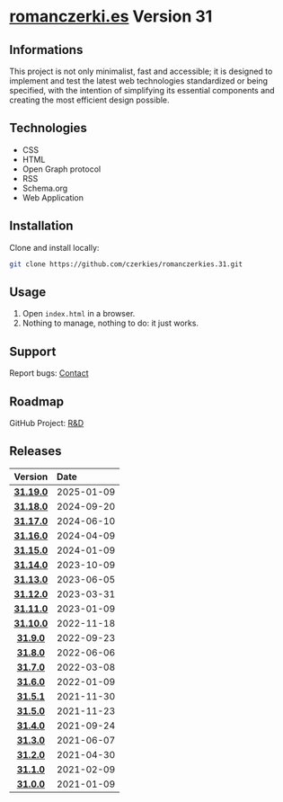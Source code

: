 # [romanczerki.es](https://romanczerki.es) Version 31

## Informations

This project is not only minimalist, fast and accessible; it is designed to implement and test the latest web technologies standardized or being specified, with the intention of simplifying its essential components and creating the most efficient design possible.

## Technologies

- CSS
- HTML
- Open Graph protocol
- RSS
- Schema.org
- Web Application

## Installation

Clone and install locally:
```bash
git clone https://github.com/czerkies/romanczerkies.31.git
```

## Usage
1. Open `index.html` in a browser.
1. Nothing to manage, nothing to do: it just works.

## Support

Report bugs: [Contact](https://romanczerki.es/#contact)

## Roadmap

GitHub Project: [R&D](https://github.com/users/czerkies/projects/5)

## Releases

Version | Date
:---: | :---
**[31.19.0](https://github.com/czerkies/romanczerkies.31/releases/tag/v31.19.0)** | 2025-01-09
**[31.18.0](https://github.com/czerkies/romanczerkies.31/releases/tag/v31.18.0)** | 2024-09-20
**[31.17.0](https://github.com/czerkies/romanczerkies.31/releases/tag/v31.17.0)** | 2024-06-10
**[31.16.0](https://github.com/czerkies/romanczerkies.31/releases/tag/v31.16.0)** | 2024-04-09
**[31.15.0](https://github.com/czerkies/romanczerkies.31/releases/tag/v31.15.0)** | 2024-01-09
**[31.14.0](https://github.com/czerkies/romanczerkies.31/releases/tag/v31.14.0)** | 2023-10-09
**[31.13.0](https://github.com/czerkies/romanczerkies.31/releases/tag/v31.13.0)** | 2023-06-05
**[31.12.0](https://github.com/czerkies/romanczerkies.31/releases/tag/v31.12.0)** | 2023-03-31
**[31.11.0](https://github.com/czerkies/romanczerkies.31/releases/tag/v31.11.0)** | 2023-01-09
**[31.10.0](https://github.com/czerkies/romanczerkies.31/releases/tag/v31.10.0)** | 2022-11-18
**[31.9.0](https://github.com/czerkies/romanczerkies.31/releases/tag/v31.9.0)** | 2022-09-23
**[31.8.0](https://github.com/czerkies/romanczerkies.31/releases/tag/v31.8.0)** | 2022-06-06
**[31.7.0](https://github.com/czerkies/romanczerkies.31/releases/tag/v31.7.0)** | 2022-03-08
**[31.6.0](https://github.com/czerkies/romanczerkies.31/releases/tag/v31.6.0)** | 2022-01-09
**[31.5.1](https://github.com/czerkies/romanczerkies.31/releases/tag/v31.5.1)** | 2021-11-30
**[31.5.0](https://github.com/czerkies/romanczerkies.31/releases/tag/v31.5.0)** | 2021-11-23
**[31.4.0](https://github.com/czerkies/romanczerkies.31/releases/tag/v31.4.0)** | 2021-09-24
**[31.3.0](https://github.com/czerkies/romanczerkies.31/releases/tag/v31.3.0)** | 2021-06-07
**[31.2.0](https://github.com/czerkies/romanczerkies.31/releases/tag/v31.2.0)** | 2021-04-30
**[31.1.0](https://github.com/czerkies/romanczerkies.31/releases/tag/v31.1.0)** | 2021-02-09
**[31.0.0](https://github.com/czerkies/romanczerkies.31/releases/tag/v31.0.0)** | 2021-01-09
